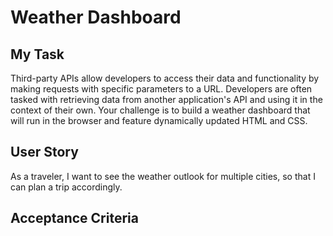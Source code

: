 # Weather Dashboard

## My Task
Third-party APIs allow developers to access their data and functionality by making requests with specific parameters to a URL. Developers are often tasked with retrieving data from another application's API and using it in the context of their own. Your challenge is to build a weather dashboard that will run in the browser and feature dynamically updated HTML and CSS.

## User Story
As a traveler, I want to see the weather outlook for multiple cities, so that I can plan a trip accordingly.

## Acceptance Criteria 
